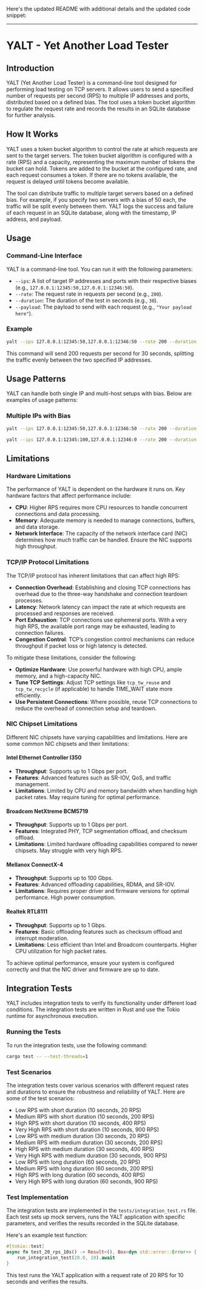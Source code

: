 Here's the updated README with additional details and the updated code snippet:

---

# YALT - Yet Another Load Tester

## Introduction

YALT (Yet Another Load Tester) is a command-line tool designed for performing load testing on TCP servers. It allows users to send a specified number of requests per second (RPS) to multiple IP addresses and ports, distributed based on a defined bias. The tool uses a token bucket algorithm to regulate the request rate and records the results in an SQLite database for further analysis.

## How It Works

YALT uses a token bucket algorithm to control the rate at which requests are sent to the target servers. The token bucket algorithm is configured with a rate (RPS) and a capacity, representing the maximum number of tokens the bucket can hold. Tokens are added to the bucket at the configured rate, and each request consumes a token. If there are no tokens available, the request is delayed until tokens become available.

The tool can distribute traffic to multiple target servers based on a defined bias. For example, if you specify two servers with a bias of 50 each, the traffic will be split evenly between them. YALT logs the success and failure of each request in an SQLite database, along with the timestamp, IP address, and payload.

## Usage

### Command-Line Interface

YALT is a command-line tool. You can run it with the following parameters:

- `--ips`: A list of target IP addresses and ports with their respective biases (e.g., `127.0.0.1:12345:50,127.0.0.1:12346:50`).
- `--rate`: The request rate in requests per second (e.g., `200`).
- `--duration`: The duration of the test in seconds (e.g., `30`).
- `--payload`: The payload to send with each request (e.g., `"Your payload here"`).

### Example

```sh
yalt --ips 127.0.0.1:12345:50,127.0.0.1:12346:50 --rate 200 --duration 30 --payload "Test payload"
```

This command will send 200 requests per second for 30 seconds, splitting the traffic evenly between the two specified IP addresses.

## Usage Patterns

YALT can handle both single IP and multi-host setups with bias. Below are examples of usage patterns:

### Multiple IPs with Bias

```sh
yalt --ips 127.0.0.1:12345:50,127.0.0.1:12346:50 --rate 200 --duration 30 --payload "Test payload"
```
```sh
yalt --ips 127.0.0.1:12345:100,127.0.0.1:12346:0 --rate 200 --duration 30 --payload "Test payload"
```


## Limitations

### Hardware Limitations

The performance of YALT is dependent on the hardware it runs on. Key hardware factors that affect performance include:

- **CPU**: Higher RPS requires more CPU resources to handle concurrent connections and data processing.
- **Memory**: Adequate memory is needed to manage connections, buffers, and data storage.
- **Network Interface**: The capacity of the network interface card (NIC) determines how much traffic can be handled. Ensure the NIC supports high throughput.

### TCP/IP Protocol Limitations

The TCP/IP protocol has inherent limitations that can affect high RPS:

- **Connection Overhead**: Establishing and closing TCP connections has overhead due to the three-way handshake and connection teardown processes.
- **Latency**: Network latency can impact the rate at which requests are processed and responses are received.
- **Port Exhaustion**: TCP connections use ephemeral ports. With a very high RPS, the available port range may be exhausted, leading to connection failures.
- **Congestion Control**: TCP’s congestion control mechanisms can reduce throughput if packet loss or high latency is detected.

To mitigate these limitations, consider the following:

- **Optimize Hardware**: Use powerful hardware with high CPU, ample memory, and a high-capacity NIC.
- **Tune TCP Settings**: Adjust TCP settings like `tcp_tw_reuse` and `tcp_tw_recycle` (if applicable) to handle TIME_WAIT state more efficiently.
- **Use Persistent Connections**: Where possible, reuse TCP connections to reduce the overhead of connection setup and teardown.

### NIC Chipset Limitations

Different NIC chipsets have varying capabilities and limitations. Here are some common NIC chipsets and their limitations:

#### Intel Ethernet Controller I350

- **Throughput**: Supports up to 1 Gbps per port.
- **Features**: Advanced features such as SR-IOV, QoS, and traffic management.
- **Limitations**: Limited by CPU and memory bandwidth when handling high packet rates. May require tuning for optimal performance.

#### Broadcom NetXtreme BCM5719

- **Throughput**: Supports up to 1 Gbps per port.
- **Features**: Integrated PHY, TCP segmentation offload, and checksum offload.
- **Limitations**: Limited hardware offloading capabilities compared to newer chipsets. May struggle with very high RPS.

#### Mellanox ConnectX-4

- **Throughput**: Supports up to 100 Gbps.
- **Features**: Advanced offloading capabilities, RDMA, and SR-IOV.
- **Limitations**: Requires proper driver and firmware versions for optimal performance. High power consumption.

#### Realtek RTL8111

- **Throughput**: Supports up to 1 Gbps.
- **Features**: Basic offloading features such as checksum offload and interrupt moderation.
- **Limitations**: Less efficient than Intel and Broadcom counterparts. Higher CPU utilization for high packet rates.

To achieve optimal performance, ensure your system is configured correctly and that the NIC driver and firmware are up to date.

## Integration Tests

YALT includes integration tests to verify its functionality under different load conditions. The integration tests are written in Rust and use the Tokio runtime for asynchronous execution.

### Running the Tests

To run the integration tests, use the following command:

```sh
cargo test -- --test-threads=1
```

### Test Scenarios

The integration tests cover various scenarios with different request rates and durations to ensure the robustness and reliability of YALT. Here are some of the test scenarios:

- Low RPS with short duration (10 seconds, 20 RPS)
- Medium RPS with short duration (10 seconds, 200 RPS)
- High RPS with short duration (10 seconds, 400 RPS)
- Very High RPS with short duration (10 seconds, 900 RPS)
- Low RPS with medium duration (30 seconds, 20 RPS)
- Medium RPS with medium duration (30 seconds, 200 RPS)
- High RPS with medium duration (30 seconds, 400 RPS)
- Very High RPS with medium duration (30 seconds, 900 RPS)
- Low RPS with long duration (60 seconds, 20 RPS)
- Medium RPS with long duration (60 seconds, 200 RPS)
- High RPS with long duration (60 seconds, 400 RPS)
- Very High RPS with long duration (60 seconds, 900 RPS)

### Test Implementation

The integration tests are implemented in the `tests/integration_test.rs` file. Each test sets up mock servers, runs the YALT application with specific parameters, and verifies the results recorded in the SQLite database.

Here's an example test function:

```rust
#[tokio::test]
async fn test_20_rps_10s() -> Result<(), Box<dyn std::error::Error>> {
    run_integration_test(20.0, 10).await
}
```

This test runs the YALT application with a request rate of 20 RPS for 10 seconds and verifies the results.

